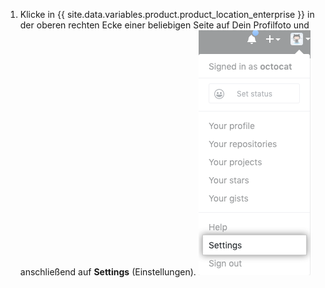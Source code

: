 1. Klicke in {{ site.data.variables.product.product_location_enterprise }} in der oberen rechten Ecke einer beliebigen Seite auf Dein Profilfoto und anschließend auf **Settings** (Einstellungen). ![Symbol „Settings" (Einstellungen) auf der Benutzerleiste](/assets/images/help/settings/userbar-account-settings.png)

